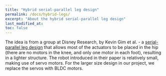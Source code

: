```yaml
---
title: "Hybrid serial-parallel leg design"
permalink: /docs/hybrid-legs/
excerpt: "About the hybrid serial-parallel leg design"
last_modified_at: 
toc: false
---
```


The idea is from a group at Disney Research, by Kevin Gim et al. - a [serial-parallel leg design](https://la.disneyresearch.com/publication/design-and-fabrication-of-a-bipedal-robot-using-serial-parallel-hybrid-leg-mechanism/) that allows most of the actuators to be placed in the hip (there are no motors in the knee, and only one motor in each foot), resulting in a lighter structure. The robot introduced in their paper is relatively small, making use of servo motors. For the larger size design in our project, we replace the servos with BLDC motors.

